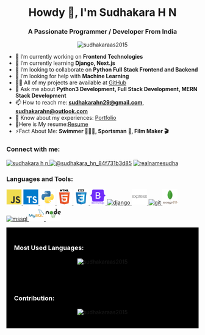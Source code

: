 <h1 align="center">Howdy 👋, I'm Sudhakara H N</h1>
<h3 align="center">A Passionate Programmer / Developer From India</h3>
<p align="center">
  
  <img src="https://komarev.com/ghpvc/?username=sudhakaraas2015&label=Profile%20views&color=0e75b6&style=flat" alt="sudhakaraas2015" />
</p>

- 🔭 I’m currently working on **Frontend Technologies**
- 🌱 I’m currently learning **Django, Next.js**
- 👯 I’m looking to collaborate on **Python Full Stack Frontend and Backend**
- 🤝 I’m looking for help with **Machine Learning**
- 👨‍💻 All of my projects are available at [GitHub](https://github.com/SudhakaraAs2015)
- 💬 Ask me about **Python3 Development, Full Stack Development, MERN Stack Development**
- 📫 How to reach me: **sudhakarahn29@gmail.com**, **sudhakarahn@outlook.com**
- 💼 Know about my experiences: [Portfolio](https://sudha-portfolio-ecru.vercel.app/)
- 📄Here is My resume:[Resume](https://drive.google.com/file/d/1m6kOCKKPUsKwldUg8hwGYpdXJxUUM8Jl/view?usp=drivesdk)
- ⚡Fact About Me: **Swimmer 🏊🏻‍♂️, Sportsman 🏏, Film Maker 🎬**


<h3 align="left">Connect with me:</h3>
<p align="left">
  <a href="https://www.linkedin.com/in/Sudhakarahn/" target="blank">
    <img align="center" src="https://raw.githubusercontent.com/rahuldkjain/github-profile-readme-generator/master/src/images/icons/Social/linked-in-alt.svg" alt="sudhakara h n" height="30" width="40" />
  </a>
  <a href="https://dev.to/@sudhakara_hn_84f731b3d85" target="blank"><img align="center" src="https://raw.githubusercontent.com/rahuldkjain/github-profile-readme-generator/master/src/images/icons/Social/devto.svg" alt="@sudhakara_hn_84f731b3d85" height="30" width="40" /></a>
  <a href="https://instagram.com/realnamesudha" target="blank">
    <img align="center" src="https://raw.githubusercontent.com/rahuldkjain/github-profile-readme-generator/master/src/images/icons/Social/instagram.svg" alt="realnamesudha" height="30" width="40" />
  </a>
</p>

<h3 align="left">Languages and Tools:</h3>
<p align="left">

   <a href="https://developer.mozilla.org/en-US/docs/Web/JavaScript" target="_blank" rel="noreferrer">
    <img src="https://raw.githubusercontent.com/devicons/devicon/master/icons/javascript/javascript-original.svg" alt="javascript" width="40" height="40" />
  </a>
  <a href="https://www.typescriptlang.org/" target="_blank" rel="noreferrer">
    <img src="https://raw.githubusercontent.com/devicons/devicon/master/icons/typescript/typescript-original.svg" alt="typescript" width="40" height="40" />
  </a>

   <a href="https://www.python.org" target="_blank" rel="noreferrer">
    <img src="https://raw.githubusercontent.com/devicons/devicon/master/icons/python/python-original.svg" alt="python" width="40" height="40" />
  </a>
 <a href="https://www.w3.org/html/" target="_blank" rel="noreferrer">
    <img src="https://raw.githubusercontent.com/devicons/devicon/master/icons/html5/html5-original-wordmark.svg" alt="html5" width="40" height="40" />
  </a>
  <a href="https://www.w3schools.com/css/" target="_blank" rel="noreferrer">
    <img src="https://raw.githubusercontent.com/devicons/devicon/master/icons/css3/css3-original-wordmark.svg" alt="css3" width="40" height="40" />
  </a>
    <a href="https://getbootstrap.com" target="_blank" rel="noreferrer">
    <img src="https://raw.githubusercontent.com/devicons/devicon/master/icons/bootstrap/bootstrap-plain-wordmark.svg" alt="bootstrap" width="40" height="40" />
  </a>
  <a href="https://www.djangoproject.com/" target="_blank" rel="noreferrer">
    <img src="https://cdn.worldvectorlogo.com/logos/django.svg" alt="django" width="40" height="40" />
  </a>
  <a href="https://expressjs.com" target="_blank" rel="noreferrer">
    <img src="https://raw.githubusercontent.com/devicons/devicon/master/icons/express/express-original-wordmark.svg" alt="express" width="40" height="40" />
  </a>
  <a href="https://git-scm.com/" target="_blank" rel="noreferrer">
    <img src="https://www.vectorlogo.zone/logos/git-scm/git-scm-icon.svg" alt="git" width="40" height="40" />
  </a>
 
 
  <a href="https://www.mongodb.com/" target="_blank" rel="noreferrer">
    <img src="https://raw.githubusercontent.com/devicons/devicon/master/icons/mongodb/mongodb-original-wordmark.svg" alt="mongodb" width="40" height="40" />
  </a>
  <a href="https://www.microsoft.com/en-us/sql-server" target="_blank" rel="noreferrer">
    <img src="https://www.svgrepo.com/show/303229/microsoft-sql-server-logo.svg" alt="mssql" width="40" height="40" />
  </a>
  <a href="https://www.mysql.com/" target="_blank" rel="noreferrer">
    <img src="https://raw.githubusercontent.com/devicons/devicon/master/icons/mysql/mysql-original-wordmark.svg" alt="mysql" width="40" height="40" />
  </a>
  <a href="https://nodejs.org" target="_blank" rel="noreferrer">
    <img src="https://raw.githubusercontent.com/devicons/devicon/master/icons/nodejs/nodejs-original-wordmark.svg" alt="nodejs" width="40" height="40" />
  </a> 
</p>


<div style="background-color: black; padding: 20px;">
  <h3 align="left" style="color: white;">Most Used Languages:</h3>
  <p align="center">
    <img align="center" src="https://github-readme-stats.vercel.app/api/top-langs?username=sudhakaraas2015&show_icons=true&locale=en&layout=compact&theme=dark" alt="sudhakaraas2015" />
  </p>
</div>

<div style="background-color: black; padding: 20px;">
  <h3 align="left" style="color: white;">Contribution:</h3>
  <p align="center">
    <img align="center" src="https://github-readme-streak-stats.herokuapp.com/?user=sudhakaraas2015&theme=dark" alt="sudhakaraas2015" />
  </p>
</div>
